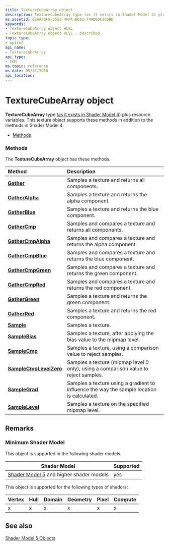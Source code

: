 ```yaml
---
title: TextureCubeArray object
description: TextureCubeArray type (as it exists in Shader Model 4) plus resource variables. This texture object supports these methods in addition to the methods in Shader Model 4.
ms.assetid: 62AAF0F9-D552-4FFA-B681-749D6DC205BD
keywords:
- TextureCubeArray object HLSL
- TextureCubeArray object HLSL , described
topic_type:
- apiref
api_name:
- TextureCubeArray
api_type:
- COM
ms.topic: reference
ms.date: 05/31/2018
api_location: 
---
```


# TextureCubeArray object

**TextureCubeArray** type ([as it exists in Shader Model 4](dx-graphics-hlsl-to-type.md)) plus resource variables. This texture object supports these methods in addition to the methods in Shader Model 4.

-   [Methods](#methods)

### Methods

The **TextureCubeArray** object has these methods.



| Method                                                            | Description                                                                                           |
|:------------------------------------------------------------------|:------------------------------------------------------------------------------------------------------|
| [**Gather**](texturecubearray-gather.md)                         | Samples a texture and returns all components.<br/>                                              |
| [**GatherAlpha**](texturecubearray-gatheralpha.md)               | Samples a texture and returns the alpha component.<br/>                                         |
| [**GatherBlue**](texturecubearray-gatherblue.md)                 | Samples a texture and returns the blue component.<br/>                                          |
| [**GatherCmp**](texturecubearray-gathercmp.md)                   | Samples and compares a texture and returns all components.<br/>                                 |
| [**GatherCmpAlpha**](texturecubearray-gathercmpalpha.md)         | Samples and compares a texture and returns the alpha component.<br/>                            |
| [**GatherCmpBlue**](texturecubearray-gathercmpblue.md)           | Samples and compares a texture and returns the blue component.<br/>                             |
| [**GatherCmpGreen**](texturecubearray-gathercmpgreen.md)         | Samples and compares a texture and returns the green component.<br/>                            |
| [**GatherCmpRed**](texturecubearray-gathercmpred.md)             | Samples and compares a texture and returns the red component.<br/>                              |
| [**GatherGreen**](texturecubearray-gathergreen.md)               | Samples a texture and returns the green component.<br/>                                         |
| [**GatherRed**](texturecubearray-gatherred.md)                   | Samples a texture and returns the red component.<br/>                                           |
| [**Sample**](texturecubearray-sample.md)                         | Samples a texture.<br/>                                                                         |
| [**SampleBias**](texturecubearray-samplebias.md)                 | Samples a texture, after applying the bias value to the mipmap level.<br/>                      |
| [**SampleCmp**](texturecubearray-samplecmp.md)                   | Samples a texture, using a comparison value to reject samples.<br/>                             |
| [**SampleCmpLevelZero**](texturecubearray-samplecmplevelzero.md) | Samples a texture (mipmap level 0 only), using a comparison value to reject samples.<br/>       |
| [**SampleGrad**](texturecubearray-samplegrad.md)                 | Samples a texture using a gradient to influence the way the sample location is calculated.<br/> |
| [**SampleLevel**](texturecubearray-samplelevel.md)               | Samples a texture on the specified mipmap level.<br/>                                           |



 

## Remarks

### Minimum Shader Model

This object is supported in the following shader models.



| Shader Model                                                                | Supported |
|-----------------------------------------------------------------------------|-----------|
| [Shader Model 5](d3d11-graphics-reference-sm5.md) and higher shader models | yes       |



 

This object is supported for the following types of shaders:



| Vertex | Hull | Domain | Geometry | Pixel | Compute |
|--------|------|--------|----------|-------|---------|
| x      | x    | x      | x        | x     | x       |



 

## See also

<dl> <dt>

[Shader Model 5 Objects](d3d11-graphics-reference-sm5-objects.md)
</dt> </dl>

 

 





